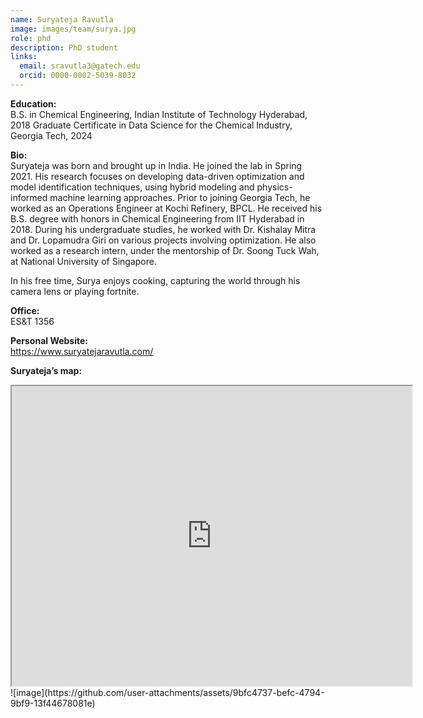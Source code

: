 ```yaml
---
name: Suryateja Ravutla
image: images/team/surya.jpg
role: phd
description: PhD student
links:
  email: sravutla3@gatech.edu
  orcid: 0000-0002-5039-8032
---
```


**Education:**  
B.S. in Chemical Engineering, Indian Institute of Technology Hyderabad, 2018
Graduate Certificate in Data Science for the Chemical Industry, Georgia Tech, 2024

**Bio:**  
Suryateja was born and brought up in India. He joined the lab in Spring 2021. His research focuses on developing data-driven optimization and model identification techniques, using hybrid modeling and physics-informed machine learning approaches. 
Prior to joining Georgia Tech,  he worked as an Operations Engineer at Kochi Refinery, BPCL. He received his B.S. degree with honors in Chemical Engineering from IIT Hyderabad in 2018. During his undergraduate studies, he worked with Dr. Kishalay Mitra and Dr. Lopamudra Giri on various projects involving optimization. He also worked as a research intern, under the mentorship of Dr. Soong Tuck Wah, at National University of Singapore. 

In his free time, Surya enjoys cooking, capturing the world through his camera lens or playing fortnite.

**Office:**  
ES&T 1356

**Personal Website:**  
https://www.suryatejaravutla.com/ 

**Suryateja’s map:**
<iframe src="https://www.google.com/maps/d/u/0/embed?mid=1pP6SlTspqrshcMN84Z6eAG1joqdRrsg&ehbc=2E312F" width="640" height="480"></iframe>
![image](https://github.com/user-attachments/assets/9bfc4737-befc-4794-9bf9-13f44678081e)
